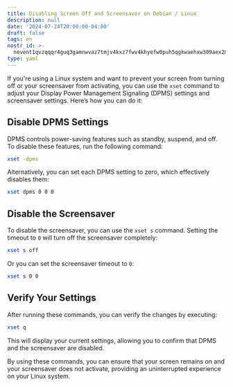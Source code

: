 ```yaml
---
title: Disabling Screen Off and Screensaver on Debian / Linux
description: null
date: '2024-07-24T20:00:00-04:00'
draft: false
tags: en
nostr_id: >-
  nevent1qvzqqqr4guq3gamnwvaz7tmjv4kxz7fwv4khyefw0puh5qgkwaehxw309aex2mrp0yhxummnw3ezucnpdejqz9rhwden5te0wfjkccte9ejxzmt4wvhxjmcprpmhxue69uhhyetvv9ujuumwdae8gtnnda3kjctvqyxhwumn8ghj7mn0wvhxcmmvqyt8wumn8ghj7un9d3shjtnswf5k6ctv9ehx2aqppamhxue69uhkummnw3ezumt0d5q3vamnwvaz7tmjv4kxz7fwdehhxtnnda3kjctvqyd8wumn8ghj7ctjw35kxmr9wvhxcctev4erxtnwv4mhxqg7waehxw309akkcuewv94kgetwd9azuetyw5h8gu30dehhxarjqqs0x9s2gk33w5nvq4x8uczcdnhft6sa5lwl8vstut554z6xu9zgz2ce2ujam
type: yaml
---
```


If you're using a Linux system and want to prevent your screen from turning off or your screensaver from activating, you can use the `xset` command to adjust your Display Power Management Signaling (DPMS) settings and screensaver settings. Here’s how you can do it:
<!--more-->

## Disable DPMS Settings

DPMS controls power-saving features such as standby, suspend, and off. To disable these features, run the following command:

```sh
xset -dpms
```

Alternatively, you can set each DPMS setting to zero, which effectively disables them:

```sh
xset dpms 0 0 0
```

## Disable the Screensaver

To disable the screensaver, you can use the `xset s` command. Setting the timeout to `0` will turn off the screensaver completely:

```sh
xset s off
```

Or you can set the screensaver timeout to `0`:

```sh
xset s 0 0
```

## Verify Your Settings

After running these commands, you can verify the changes by executing:

```sh
xset q
```

This will display your current settings, allowing you to confirm that DPMS and the screensaver are disabled.

By using these commands, you can ensure that your screen remains on and your screensaver does not activate, providing an uninterrupted experience on your Linux system.
